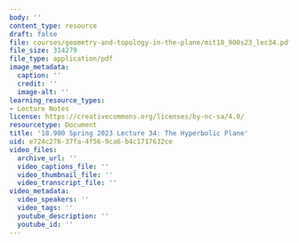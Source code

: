 ```yaml
---
body: ''
content_type: resource
draft: false
file: courses/geometry-and-topology-in-the-plane/mit18_900s23_lec34.pdf
file_size: 314279
file_type: application/pdf
image_metadata:
  caption: ''
  credit: ''
  image-alt: ''
learning_resource_types:
- Lecture Notes
license: https://creativecommons.org/licenses/by-nc-sa/4.0/
resourcetype: Document
title: '18.900 Spring 2023 Lecture 34: The Hyperbolic Plane'
uid: e724c276-37fa-4f56-9ca6-b4c1717632ce
video_files:
  archive_url: ''
  video_captions_file: ''
  video_thumbnail_file: ''
  video_transcript_file: ''
video_metadata:
  video_speakers: ''
  video_tags: ''
  youtube_description: ''
  youtube_id: ''
---
```

